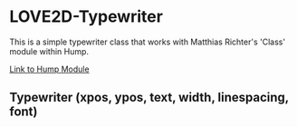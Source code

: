# LOVE2D-Typewriter

This is a simple typewriter class that works with Matthias Richter's 'Class' module within Hump.

[Link to Hump Module](https://github.com/vrld/hump)

## Typewriter (xpos, ypos, text, width, linespacing, font)
